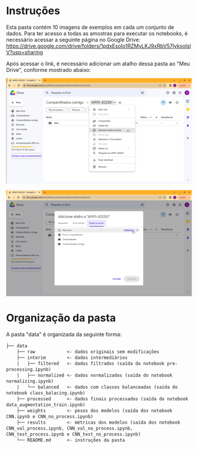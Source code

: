 # Instruções

Esta pasta contém 10 imagens de exemplos em cada um conjunto de dados.
Para ter acesso a todas as amostras para executar os notebooks, é necessário acessar a seguinte página no Google Drive: https://drive.google.com/drive/folders/1pdxEsoIo1RZMyLKJ9xRbV57lykxoIslV?usp=sharing

Após acessar o link, é necessário adicionar um atalho dessa pasta ao "Meu Drive", conforme mostrado abaixo:

![add_driver_1](../assets/add_folder_driver_1.png)

![add_driver_2](../assets/add_folder_driver_2.png)


# Organização da pasta
A pasta "data" é organizada da seguinte forma:

~~~
├── data
    ├── raw            <- dados originais sem modificações
    ├── interim        <- dados intermediários
    |   ├── filtered   <- dados filtrados (saída do notebook pre-processing.ipynb)
    |   ├── normalized <- dados normalizados (saída do notebook normalizing.ipynb)
    |   └── balanced   <- dados com classes balanceadas (saída do notebook class_balacing.ipynb)
    ├── processed      <- dados finais processados (saída do notebook data_augmentation_train.ipynb)
    ├── weights        <- pesos dos modelos (saída dos notebook CNN.ipynb e CNN_no_process.ipynb)
    ├── results        <- métricas dos modelos (saída dos notebook CNN_val_process.ipynb, CNN_val_no_process.ipynb, CNN_test_process.ipynb e CNN_test_no_process.ipynb)
    └── README.md      <- instruções da pasta
~~~